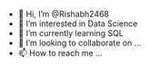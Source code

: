 - 👋 Hi, I’m @Rishabh2468
- 👀 I’m interested in Data Science
- 🌱 I’m currently learning SQL
- 💞️ I’m looking to collaborate on ...
- 📫 How to reach me ...

<!---
Rishabh2468/Rishabh2468 is a ✨ special ✨ repository because its `README.md` (this file) appears on your GitHub profile.
You can click the Preview link to take a look at your changes.
--->
